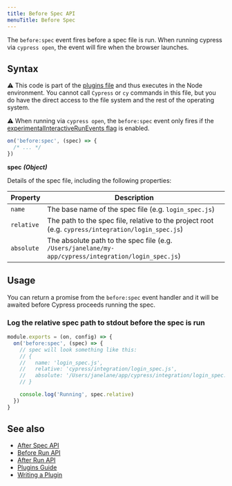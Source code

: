 ```yaml
---
title: Before Spec API
menuTitle: Before Spec
---
```


The `before:spec` event fires before a spec file is run. When running cypress via `cypress open`, the event will fire when the browser launches.

## Syntax

<Alert type="warning">

⚠️ This code is part of the [plugins file](/guides/core-concepts/writing-and-organizing-tests.html#Plugin-files) and thus executes in the Node environment. You cannot call `Cypress` or `cy` commands in this file, but you do have the direct access to the file system and the rest of the operating system.

</Alert>

<Alert type="warning">

⚠️ When running via `cypress open`, the `before:spec` event only fires if the [experimentalInteractiveRunEvents flag](/guides/references/configuration#Experiments) is enabled.

</Alert>

```js
on('before:spec', (spec) => {
  /* ... */
})
```

**<Icon name="angle-right"></Icon> spec** **_(Object)_**

Details of the spec file, including the following properties:

| Property   | Description                                                                                          |
| ---------- | ---------------------------------------------------------------------------------------------------- |
| `name`     | The base name of the spec file (e.g. `login_spec.js`)                                                |
| `relative` | The path to the spec file, relative to the project root (e.g. `cypress/integration/login_spec.js`)   |
| `absolute` | The absolute path to the spec file (e.g. `/Users/janelane/my-app/cypress/integration/login_spec.js`) |

## Usage

You can return a promise from the `before:spec` event handler and it will be awaited before Cypress proceeds running the spec.

### Log the relative spec path to stdout before the spec is run

```javascript
module.exports = (on, config) => {
  on('before:spec', (spec) => {
    // spec will look something like this:
    // {
    //   name: 'login_spec.js',
    //   relative: 'cypress/integration/login_spec.js',
    //   absolute: '/Users/janelane/app/cypress/integration/login_spec.js',
    // }

    console.log('Running', spec.relative)
  })
}
```

## See also

- [After Spec API](/api/plugins/after-spec-api)
- [Before Run API](/api/plugins/before-run-api)
- [After Run API](/api/plugins/after-run-api)
- [Plugins Guide](/guides/tooling/plugins-guide)
- [Writing a Plugin](/api/plugins/writing-a-plugin)
